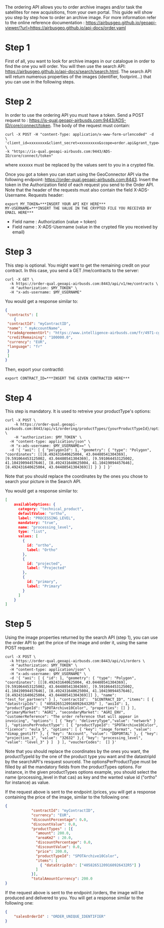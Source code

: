 The ordering API allows you to order archive images and/or task the satellites for new acquisitions, from your own portal. This guide will show you step by step how to order an archive image. For more information refer to the online reference documentation : <https://airbusgeo.github.io/geoapi-viewer/?url=https://airbusgeo.github.io/api-docs/order.yaml>

# Step 1
First of all, you want to look for archive images in our catalogue in order to find the one you will order. You will then use the search API: <https://airbusgeo.github.io/api-docs/search/search.html>. 
The search API will return numerous properties of the images (identifier, footprint...) that you can use in the following steps.

# Step 2
In order to use the ordering API you must have a token. Send a POST request to : <https://is-qual.geoapi-airbusds.com:9443/ADS-ID/core/connect/token>. The body of the request must contain:
```
curl -X POST -H "content-Type: application/x-www-form-urlencoded" -d  \
'client_id=xxxxxxxx&client_secret=xxxxxxxxx&scope=order.api&grant_type=client_credentials' \
-k "https://is-qual.geoapi-airbusds.com:9443/ADS-ID/core/connect/token" 

```
where xxxxxx must be replaced by the values sent to you in a crypted file.

Once you got a token you can start using the GeoConnector API via the following endpoint: <https://order-qual.geoapi-airbusds.com:8443>. Insert the token in the Authorization field of each request you send to the Order API. Note that the header of the requests must also contain the field X-ADS-Username.
Requests header:

```shell
export MY_TOKEN=***INSERT YOUR API KEY HERE***
MY-USERNAME=***INSERT THE VALUE IN THE CRYPTED FILE YOU RECEIVED BY EMAIL HERE***
```

- Field name : Authorization (value = token)
- Field name : X-ADS-Username (value in the crypted file you received by email)

# Step 3
This step is optional. You might want to get the remaining credit on your contract. In this case, you send a GET /me/contracts to the server:
```
curl -X GET \
  -k https://order-qual.geoapi-airbusds.com:8443/api/v1/me/contracts \
  -H "authorization: $MY_TOKEN" \
  -H "x-ads-username: $MY_USERNAME"
```

You would get a response similar to:
```json
{
 "contracts": [
 	{
 "contractId": "myContractID",
 "name": " myAccountName",
 "tradeAgreementUrl": "https://www.intelligence-airbusds.com/fr/4971-cgf",
 "creditRemaining": "100000.0",
 "currency": "EUR",
 "language": "fr"
 }
 ]
} 
```

Then, export your contractId:
```shell
export CONTRACT_ID=***INSERT THE GIVEN CONTRACTID HERE***
```

# Step 4
This step is mandatory. It is used to retreive your productType's options:
```
curl -X POST \
	-k https://order-qual.geoapi-airbusds.com:8443/api/v1/ordering/productTypes/{yourProductTypeId}/options \
	-H "authorization: $MY_TOKEN" \
  -H "content-type: application/json" \
  -H "x-ads-username: $MY_USERNAME==" \
  -d '{ "aoi": [ { "polygonId": 1, "geometry": { "type": "Polygon", "coordinates": [[[8.492431640625004, 43.04480541304369],[9.591064453125002, 43.04480541304369], [9.591064453125002, 41.10419094457646], [8.492431640625004, 41.10419094457646],[8.492431640625004, 43.04480541304369]]] } } ] }'

```

Note that you should replace the coordinates by the ones you chose to search your picture in the Search API.

You would get a response similar to:
```json
[
	availableOptions: {
	  category: "technical_product",
	  defaultValue: "ortho",
	  label: "PROCESSING_LEVEL",
	  mandatory: "true",
	  name: "processing_level",
	  type: "list",
	  values: [
		{
		  id: "ortho",
		  label: "Ortho"
		},
		{
		  id: "projected",
		  label: "Projected"
		},
		{
		  id: "primary",
		  label: "Primary"
		}
	  ]
	}
]  
```

# Step 5
Using the image properties returned by the search API (step 1), you can use the order API to get the price of the image and order it, using the same POST request:
```
curl -X POST \
  -k https://order-qual.geoapi-airbusds.com:8443/api/v1/orders \
  -H "authorization: $MY_TOKEN" \
  -H "content-type: application/json" \
  -H "x-ads-username: $MY_USERNAME" \
  -d '{ "aoi": [ { "id": 1, "geometry": { "type": "Polygon", "coordinates": [[[8.492431640625004, 43.04480541304369],[9.591064453125002, 43.04480541304369], [9.591064453125002, 41.10419094457646], [8.492431640625004, 41.10419094457646],[8.492431640625004, 43.04480541304369]]] }, "name": "test_for_partners" } ], "contractId":  "$CONTRACT_ID", "items": [ { "datastripIds": [ "40582651209160926432R5" ], "aoiId": 1, "productTypeId": "SPOTArchive10Color", "properties": [] } ], "primaryMarket": "AGRI", "secondaryMarket": "AGRI_ENV", "customerReference": "The order reference that will appear in invoicing", "options": [ { "key": "deliveryType","value": "network" } ], "optionsPerProductType": [ { "productTypeId": "SPOTArchive10Color", "licence": "eula_5", "options": [ { "key": "image_format", "value": "dimap_geotiff" }, { "key": "Account", "value": "DDPORTAL" }, { "key": "projection_1", "value": "32632" },{ "key": "processing_level", "value": "level_3" } ]  } ], "voucherCodes":  [] }'
```

Note that you should replace the coordinates by the ones you want, the productTypeId by the one of the product type you want and the datastripId by the searchAPI's resquest sourceId. The optionsPerProductType must be filled by
all the mandatory fields from the productTypes options. For instance, in the given productTypes options example, you should select the name (processing_level in that cas) as key and the wanted value id ("ortho" for instance) as value.


If the request above is sent to the endpoint /prices, you will get a response containing the price of the image, similar to the following one:
```json
{
            "contractId": "myContractID",
            "currency": "EUR",
            "discountPercentage": 0.0,
            "discountValue": 0.0,
            "productTypes" : [{
              "amount": 200.0,
              "areaKm2" : 20.0,
              "discountPercentage": 0.0,
              "discountValue": 0.0,
              "price": 200.0,
              "productTypeId": "SPOTArchive10Color",
              "items": [
                { "dataStripIds": ["40582651209160926432R5"] }
              ]
            }],
            "totalAmountCurrency": 200.0            
}
```

If the request above is sent to the endpoint /orders, the image will be produced and delivered to you. You will get a response similar to the following one:
```json
{
	"salesOrderId" : "ORDER_UNIQUE_IDENTIFIER"
}
```
